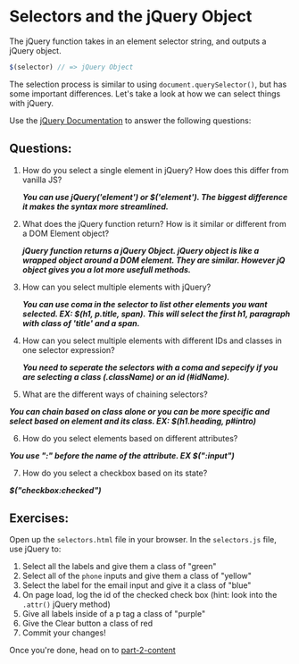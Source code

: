 # Selectors and the jQuery Object

The jQuery function takes in an element selector string, and outputs a jQuery object.

```JavaScript
$(selector) // => jQuery Object

```

The selection process is similar to using `document.querySelector()`, but has some important differences. Let's take a look at how we can select things with jQuery.

Use the [jQuery Documentation](https://api.jquery.com/) to answer the following questions:

## Questions:
1. How do you select a single element in jQuery? How does this differ from vanilla JS?

    **_You can use jQuery('element') or $('element'). The biggest difference it makes the syntax more streamlined._** 

2. What does the jQuery function return? How is it similar or different from a DOM Element object?

     **_jQuery function returns a jQuery Object. jQuery object  is like a wrapped object around a DOM element. They are       similar. However jQ object gives you a lot more usefull methods._** 

3. How can you select multiple elements with jQuery?

      **_You can use coma in the selector to list other elements you want selected. EX: $(h1, p.title, span). This will select the first h1, paragraph with class of 'title' and a span._**

4. How can you select multiple elements with different IDs and classes in one selector expression?

      **_You need to seperate the selectors with a coma and sepecify if you are selecting a class (.className) or an id (#idName)._** 

5. What are the different ways of chaining selectors? 

 **_You can chain based on class alone or you can be more specific and select based on element and its class. EX: $(h1.heading, p#intro)_**

6. How do you select elements based on different attributes?

  **_You use ":" before the name of the attribute. EX $(":input")_**
  
  
7. How do you select a checkbox based on its state?


  **_$("checkbox:checked")_**


## Exercises:
Open up the `selectors.html` file in your browser.
In the `selectors.js` file, use jQuery to:
1. Select all the labels and give them a class of "green"
2. Select all of the `phone` inputs and give them a class of "yellow"
3. Select the label for the email input and give it a class of "blue"
4. On page load, log the id of the checked check box (hint: look into the `.attr()` jQuery method)
5. Give all labels inside of a p tag a class of "purple"
6. Give the Clear button a class of red
7. Commit your changes!

Once you're done, head on to [part-2-content](../part-2-content/README.md)

